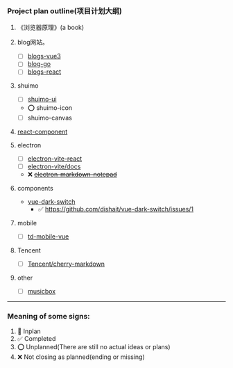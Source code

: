 ### Project plan outline(项目计划大纲)

1. 《浏览器原理》(a book)
2. blog网站。
   - [ ] [blogs-vue3](https://github.com/RSS1102/blogs-vue3)
   - [ ] [blog-go](https://github.com/RSS1102/blog-go)
   - [ ] [blogs-react](https://github.com/RSS1102/blogs-react)  
   
3. shuimo
   - [ ] [shuimo-ui](https://github.com/janghood/shuimo-ui)
   - ⭕  shuimo-icon
   - [ ] shuimo-canvas

4. [react-component](https://github.com/RSS1102/react-component)

5. electron
   - [ ] [electron-vite-react](https://github.com/electron-vite/electron-vite-react)
   - [ ] [electron-vite/docs](https://github.com/electron-vite/docs)
   - ❌ ~~[electron-markdown-notepad](https://github.com/RSS1102/electron-markdown-notepad)~~
   
6. components
   - [vue-dark-switch](https://github.com/dishait/vue-dark-switch) 
       - ✅ https://github.com/dishait/vue-dark-switch/issues/1

7. mobile
   - [ ] [td-mobile-vue](https://github.com/Tencent/tdesign-mobile-vue)

8. Tencent
   - [ ] [Tencent/cherry-markdown](https://github.com/Tencent/cherry-markdown)

9. other
   - [ ] [musicbox](https://github.com/holy-two/musicbox)


---

### Meaning of some signs:

1. 🔲 Inplan
2. ✅ Completed
3. ⭕ Unplanned(There are still no actual ideas or plans)
4. ❌ Not closing as planned(ending or missing)
